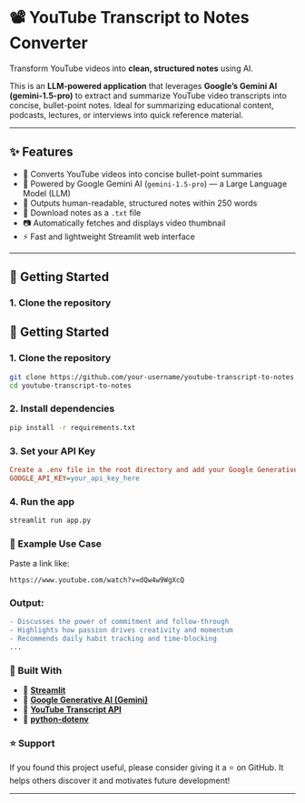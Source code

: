 # 📽️ YouTube Transcript to Notes Converter

Transform YouTube videos into **clean, structured notes** using AI.

This is an **LLM-powered application** that leverages **Google’s Gemini AI (gemini-1.5-pro)** to extract and summarize YouTube video transcripts into concise, bullet-point notes. Ideal for summarizing educational content, podcasts, lectures, or interviews into quick reference material.

---

## ✨ Features

- 🎯 Converts YouTube videos into concise bullet-point summaries  
- 🧠 Powered by Google Gemini AI (`gemini-1.5-pro`) — a Large Language Model (LLM)  
- 📝 Outputs human-readable, structured notes within 250 words  
- 💾 Download notes as a `.txt` file  
- 📷 Automatically fetches and displays video thumbnail  
- ⚡ Fast and lightweight Streamlit web interface  

---
## 🚀 Getting Started

### 1. Clone the repository
## 🚀 Getting Started

### 1. Clone the repository
```bash  
git clone https://github.com/your-username/youtube-transcript-to-notes.git
cd youtube-transcript-to-notes
```

### 2. Install dependencies
```bash
pip install -r requirements.txt
```

### 3. Set your API Key
```ini
Create a .env file in the root directory and add your Google Generative AI API Key:
GOOGLE_API_KEY=your_api_key_here
```

### 4. Run the app
```bash
streamlit run app.py
```

### 🧪 Example Use Case
Paste a link like:
```arduino
https://www.youtube.com/watch?v=dQw4w9WgXcQ
```

### Output:
```diff
- Discusses the power of commitment and follow-through  
- Highlights how passion drives creativity and momentum  
- Recommends daily habit tracking and time-blocking
...
```

### 🧰 Built With

- 🔗 **[Streamlit](https://streamlit.io/)**
- 🔗 **[Google Generative AI (Gemini)](https://ai.google.dev/gemini-api/docs/overview)**
- 🔗 **[YouTube Transcript API](https://pypi.org/project/youtube-transcript-api/)**
- 🔗 **[python-dotenv](https://pypi.org/project/python-dotenv/)**


### ⭐ Support
If you found this project useful, please consider giving it a ⭐ on GitHub.
It helps others discover it and motivates future development!


---





